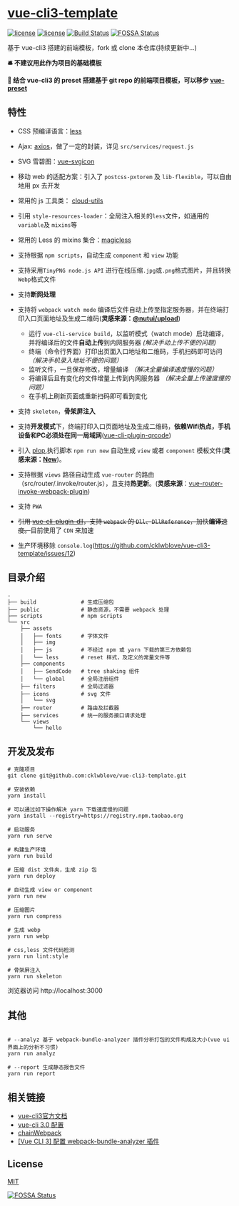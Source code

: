 # [vue-cli3-template](https://github.com/cklwblove/vue-cli3-template)

[![license](https://img.shields.io/badge/vue-2.5.17-brightgreen.svg)](https://github.com/vuejs/vue)
[![license](https://img.shields.io/badge/license-MIT-brightgreen.svg)](https://github.com/cklwblove/vue-cli3-template/blob/master/LICENSE)
[![Build Status](https://travis-ci.org/cklwblove/vue-cli3-template.svg?branch=master)](https://travis-ci.org/cklwblove/vue-cli3-template)
[![FOSSA Status](https://app.fossa.com/api/projects/git%2Bgithub.com%2Fcklwblove%2Fvue-cli3-template.svg?type=shield)](https://app.fossa.com/projects/git%2Bgithub.com%2Fcklwblove%2Fvue-cli3-template?ref=badge_shield)

基于 vue-cli3 搭建的前端模板，fork 或 clone 本仓库(持续更新中...)

**🛎️ 不建议用此作为项目的基础模板**

**🚀 结合 vue-cli3 的 preset 搭建基于 git repo 的前端项目模板，可以移步 [vue-preset](https://github.com/cklwblove/vue-preset)**

## 特性

- CSS 预编译语言：[less](http://lesscss.org/)

- Ajax: [axios](https://github.com/axios/axios)，做了一定的封装，详见 `src/services/request.js`

- SVG 雪碧图：[vue-svgicon](https://github.com/MMF-FE/vue-svgicon)

- 移动 web 的适配方案：引入了 `postcss-pxtorem` 及 `lib-flexible`，可以自由地用 px 去开发

- 常用的 js 工具类： [cloud-utils](https://cklwblove.github.io/cloud-utils/)

- 引用 `style-resources-loader`：全局注入相关的`less`文件，如通用的 `variable`及 `mixins`等

- 常用的 Less 的 mixins 集合：[magicless](https://github.com/cklwblove/magicless)

- 支持根据 `npm scripts`，自动生成 `component` 和 `view` 功能

- 支持采用`TinyPNG node.js API` 进行在线压缩`.jpg`或`.png`格式图片，并且转换`Webp`格式文件

- 支持**断网处理**

- 支持将 `webpack watch mode` 编译后文件自动上传至指定服务器，并在终端打印入口页面地址及生成二维码(**灵感来源：[@nutui/upload](https://www.npmjs.com/package/@nutui/upload)**)
  - 运行 `vue-cli-service build`，以监听模式（watch mode）启动编译，并将编译后的文件**自动上传**到内网服务器 *(解决手动上传不便的问题)*
  - 终端（命令行界面）打印出页面入口地址和二维码，手机扫码即可访问 *（解决手机录入地址不便的问题）*
  - 监听文件，一旦保存修改，增量编译 *（解决全量编译速度慢的问题）*
  - 将编译后且有变化的文件增量上传到内网服务器 *（解决全量上传速度慢的问题）*
  - 在手机上刷新页面或重新扫码即可看到变化

- 支持 `skeleton`，**骨架屏注入**

- 支持**开发模式**下，终端打印入口页面地址及生成二维码，**依赖Wifi热点，手机设备和PC必须处在同一局域网**([vue-cli-plugin-qrcode](https://github.com/cklwblove/vue-cli-plugin-qrcode))

- 引入 [plop](https://plopjs.com/),执行脚本 `npm run new` 自动生成 `view` 或者 `component` 模板文件(**灵感来源：[New](https://panjiachen.github.io/vue-element-admin-site/zh/feature/script/new.html)**)。

- 支持根据 `views` 路径自动生成 `vue-router` 的路由（src/router/.invoke/router.js），且支持**热更新**。(**灵感来源**：[vue-router-invoke-webpack-plugin](https://github.com/cklwblove/vue-router-invoke-webpack-plugin))

- 支持 `PWA`

- ~~引用 [vue-cli-plugin-dll](https://www.npmjs.com/package/@liwb/vue-cli-plugin-dll)，支持 `webpack` 的 `Dll`、`DllReference`，加快**编译**速度。~~目前使用了 `CDN` 来加速

- 生产环境移除 `console.log`(https://github.com/cklwblove/vue-cli3-template/issues/12)
## 目录介绍

```
.
├── build              # 生成压缩包
├── public             # 静态资源，不需要 webpack 处理
├── scripts            # npm scripts
└── src
    ├── assets
    │   ├── fonts      # 字体文件
    │   ├── img
    │   ├── js         # 不经过 npm 或 yarn 下载的第三方依赖包
    │   └── less       # reset 样式，及定义的常量文件等
    ├── components
    │   ├── SendCode   # tree shaking 组件
    │   └── global     # 全局注册组件
    ├── filters        # 全局过滤器
    ├── icons          # svg 文件
    │   └── svg
    ├── router         # 路由及拦截器
    ├── services       # 统一的服务接口请求处理
    └── views
        └── hello

```


## 开发及发布
```
# 克隆项目
git clone git@github.com:cklwblove/vue-cli3-template.git

# 安装依赖
yarn install

# 可以通过如下操作解决 yarn 下载速度慢的问题
yarn install --registry=https://registry.npm.taobao.org

# 启动服务
yarn run serve

# 构建生产环境
yarn run build

# 压缩 dist 文件夹，生成 zip 包
yarn run deploy

# 自动生成 view or component
yarn run new

# 压缩图片
yarn run compress

# 生成 webp
yarn run webp

# css,less 文件代码检测
yarn run lint:style

# 骨架屏注入
yarn run skeleton

```

浏览器访问 http://localhost:3000

## 其他
```

# --analyz 基于 webpack-bundle-analyzer 插件分析打包的文件构成及大小(vue ui 界面上的分析不习惯)
yarn run analyz

# --report 生成静态报告文件
yarn run report

```

## 相关链接

- [vue-cli3官方文档](https://cli.vuejs.org/zh/)
- [vue-cli 3.0 配置](https://blog.csdn.net/qq_35844177/article/details/81099492)
- [chainWebpack](https://github.com/neutrinojs/webpack-chain#getting-started)
- [[Vue CLI 3] 配置 webpack-bundle-analyzer 插件](https://segmentfault.com/a/1190000016247872)
## License

[MIT](https://github.com/cklwblove/vue-cli3-template/blob/master/LICENSE)

[![FOSSA Status](https://app.fossa.com/api/projects/git%2Bgithub.com%2Fcklwblove%2Fvue-cli3-template.svg?type=large)](https://app.fossa.com/projects/git%2Bgithub.com%2Fcklwblove%2Fvue-cli3-template?ref=badge_large)
